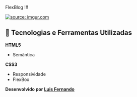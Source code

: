 FlexBlog !!!

<a href="https://https://i.imgur.com/b1E6QqF.png"><img src="https://i.imgur.com/b1E6QqF.png" title="source: imgur.com" /></a>


## 🚀 Tecnologias e Ferramentas Utilizadas

**HTML5**

- Semântica

**CSS3**

- Responsividade
- FlexBox

**Desenvolvido por [Luis Fernando](https://github.com/lumoura0/)**
